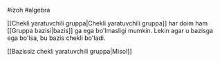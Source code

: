 #izoh
#algebra 

[[Chekli yaratuvchili gruppa|Chekli yaratuvchili gruppa]]  har doim ham [[Gruppa bazisi|bazis]] ga ega bo'lmasligi mumkin.
Lekin agar u bazisga ega bo'lsa, bu bazis chekli bo'ladi.

[[Bazissiz chekli yaratuvchili gruppa|Misol]]
